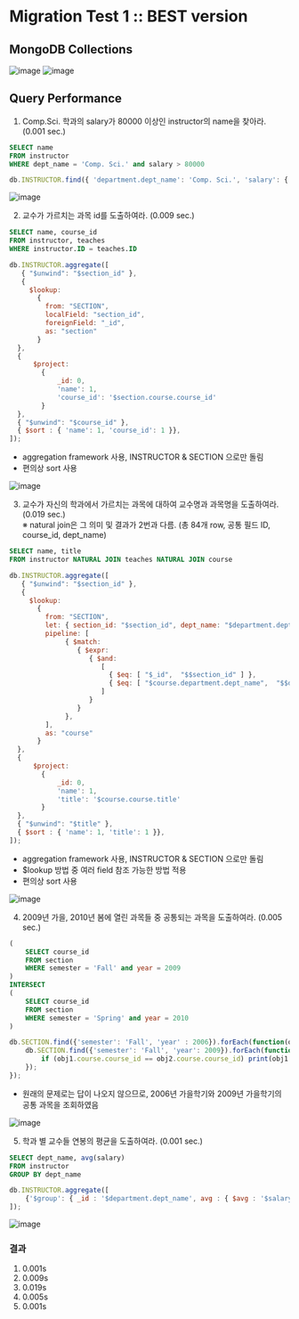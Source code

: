 # Migration Test 1 :: BEST version

## MongoDB Collections
![image](https://user-images.githubusercontent.com/22045163/83544120-65a0a580-a538-11ea-9aff-9432eb0eb489.png)
![image](https://user-images.githubusercontent.com/22045163/83544242-8ff26300-a538-11ea-9956-e4d17fdae66e.png)

## Query Performance

1. Comp.Sci. 학과의 salary가 80000 이상인 instructor의 name을 찾아라. (0.001 sec.)

```SQL
SELECT name
FROM instructor
WHERE dept_name = 'Comp. Sci.' and salary > 80000
```

```js
db.INSTRUCTOR.find({ 'department.dept_name': 'Comp. Sci.', 'salary': { '$gt': 80000 }}, { '_id': 0, 'name': 1})
```

![image](https://user-images.githubusercontent.com/22045163/83544344-b4e6d600-a538-11ea-99e8-045260027d41.png)

2. 교수가 가르치는 과목 id를 도출하여라. (0.009 sec.)

```SQL
SELECT name, course_id
FROM instructor, teaches
WHERE instructor.ID = teaches.ID
```

```js
db.INSTRUCTOR.aggregate([
   { "$unwind": "$section_id" },
   {
     $lookup:
       {
         from: "SECTION",
         localField: "section_id",
         foreignField: "_id",
         as: "section"
       }
  },
  {
      $project:
        {
            _id: 0,
            'name': 1,
            'course_id': '$section.course.course_id'
        }
  },
  { "$unwind": "$course_id" },
  { $sort : { 'name': 1, 'course_id': 1 }},
]);
```

+ aggregation framework 사용, INSTRUCTOR & SECTION 으로만 돌림
+ 편의상 sort 사용

![image](https://user-images.githubusercontent.com/22045163/83544513-f7101780-a538-11ea-864a-caaa47f8802a.png)


3. 교수가 자신의 학과에서 가르치는 과목에 대하여 교수명과 과목명을 도출하여라. (0.019 sec.)  
※ natural join은 그 의미 및 결과가 2번과 다름. (총 84개 row, 공통 필드 ID, course_id, dept_name)

```SQL
SELECT name, title
FROM instructor NATURAL JOIN teaches NATURAL JOIN course
```

```js
db.INSTRUCTOR.aggregate([
   { "$unwind": "$section_id" },
   {
     $lookup:
       {
         from: "SECTION",
         let: { section_id: "$section_id", dept_name: "$department.dept_name" },
         pipeline: [
              { $match:
                 { $expr:
                    { $and:
                       [
                         { $eq: [ "$_id",  "$$section_id" ] },
                         { $eq: [ "$course.department.dept_name",  "$$dept_name" ] },
                       ]
                    }
                 }
              },
         ],
         as: "course"
       }
  },
  {
      $project:
        {
            _id: 0,
            'name': 1,
            'title': '$course.course.title'
        }
  },
  { "$unwind": "$title" },
  { $sort : { 'name': 1, 'title': 1 }},
]);
```

+ aggregation framework 사용, INSTRUCTOR & SECTION 으로만 돌림
+ $lookup 방법 중 여러 field 참조 가능한 방법 적용
+ 편의상 sort 사용

![image](https://user-images.githubusercontent.com/22045163/83544865-83223f00-a539-11ea-841e-1cc21e71ec28.png)

4. 2009년 가을, 2010년 봄에 열린 과목들 중 공통되는 과목을 도출하여라. (0.005 sec.)

```SQL
(
    SELECT course_id
    FROM section 
    WHERE semester = 'Fall' and year = 2009
)
INTERSECT
(
    SELECT course_id
    FROM section
    WHERE semester = 'Spring' and year = 2010
)
```

```js
db.SECTION.find({'semester': 'Fall', 'year' : 2006}).forEach(function(obj1){
    db.SECTION.find({'semester': 'Fall', 'year': 2009}).forEach(function(obj2){
        if (obj1.course.course_id == obj2.course.course_id) print(obj1.course.course_id)
    });
});
```

+ 원래의 문제로는 답이 나오지 않으므로, 2006년 가을학기와 2009년 가을학기의 공통 과목을 조회하였음

![image](https://user-images.githubusercontent.com/22045163/83545270-f1ff9800-a539-11ea-93cf-bd4a335ed9a5.png)

5. 학과 별 교수들 연봉의 평균을 도출하여라. (0.001 sec.)

```SQL
SELECT dept_name, avg(salary)
FROM instructor
GROUP BY dept_name
```

```js
db.INSTRUCTOR.aggregate([
    {'$group': { _id : '$department.dept_name', avg : { $avg : '$salary' } }}
]);
```

![image](https://user-images.githubusercontent.com/22045163/83545367-10659380-a53a-11ea-8ee3-9b9d62c028e3.png)


### 결과
1. 0.001s
2. 0.009s
3. 0.019s
4. 0.005s
5. 0.001s
